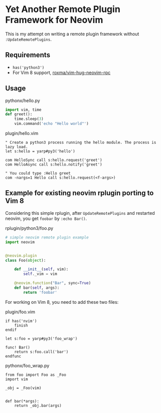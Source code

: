 
# Yet Another Remote Plugin Framework for Neovim

This is my attempt on writing a remote plugin framework without
`:UpdateRemotePlugins`.

## Requirements

- `has('python3')`
- For Vim 8 support,
  [roxma/vim-hug-neovim-rpc](https://github.com/roxma/vim-hug-neovim-rpc)

## Usage

pythonx/hello.py

```python
import vim, time
def greet():
    time.sleep(3)
    vim.command('echo "Hello world"')
```

plugin/hello.vim

```vim
" Create a python3 process running the hello module. The process is lazy load.
let s:hello = yarp#py3('hello')

com HelloSync call s:hello.request('greet')
com HelloAsync call s:hello.notify('greet')

" You could type :Hello greet
com -nargs=1 Hello call s:hello.request(<f-args>)
```

## Example for existing neovim rplugin porting to Vim 8

Considering this simple rplugin, after `UpdateRemotePlugins` and restarted
neovim, you get `foobar` by `:echo Bar()`.

rplugin/python3/foo.py

```python
# simple neovim remote plugin example
import neovim


@neovim.plugin
class Foo(object):

    def __init__(self, vim):
        self._vim = vim

    @neovim.function("Bar", sync=True)
    def bar(self, args):
        return 'foobar'
```

For working on Vim 8, you need to add these two files:

plugin/foo.vim

```
if has('nvim')
    finish
endif

let s:foo = yarp#py3('foo_wrap')

func! Bar()
    return s:foo.call('bar')
endfunc
```

pythonx/foo_wrap.py

```
from foo import Foo as _Foo
import vim

_obj = _Foo(vim)


def bar(*args):
    return _obj.bar(args)
```
